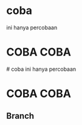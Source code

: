# coba
ini hanya percobaan
<h1>COBA COBA</h1>
# coba
ini hanya percobaan
<h1>COBA COBA</h1>
<h2>Branch</h2>